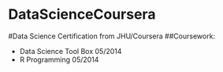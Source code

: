 DataScienceCoursera
===================

#Data Science Certification from JHU/Coursera
##Coursework:

* Data Science Tool Box              05/2014 
* R Programming                      05/2014  
